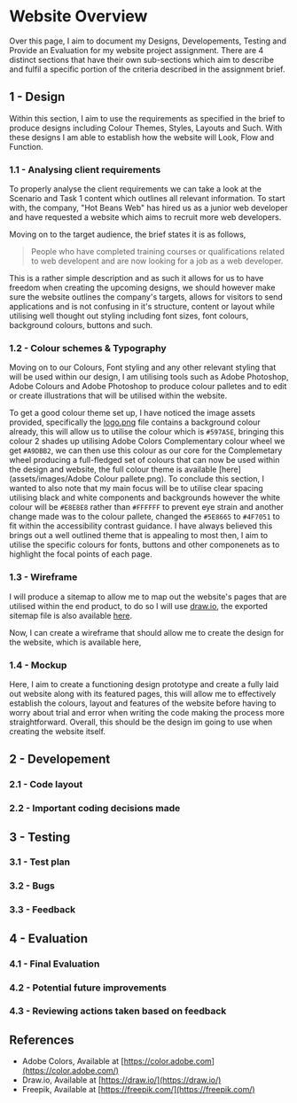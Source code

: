 # Website Overview
Over this page, I aim to document my Designs, Developements, Testing and Provide an Evaluation for my website project assignment. There are 4 distinct sections that have their own sub-sections which aim to describe and fulfil a specific portion of the criteria described in the assignment brief.

## 1 - Design
Within this section, I aim to use the requirements as specified in the brief to produce designs including Colour Themes, Styles, Layouts and Such. With these designs I am able to establish how the website will Look, Flow and Function. 

### 1.1 - Analysing client requirements
To properly analyse the client requirements we can take a look at the Scenario and Task 1 content which outlines all relevant information. To start with, the company, "Hot Beans Web" has hired us as a junior web developer and have requested a website which aims to recruit more web developers.

Moving on to the target audience, the brief states it is as follows,
> People who have completed training courses or qualifications related to web developent and are now looking for a job as a web developer.

This is a rather simple description and as such it allows for us to have freedom when creating the upcoming designs, we should however make sure the website outlines the company's targets, allows for visitors to send applications and is not confusing in it's structure, content or layout while utilising well thought out styling including font sizes, font colours, background colours, buttons and such.

### 1.2 - Colour schemes & Typography
Moving on to our Colours, Font styling and any other relevant styling that will be used within our design, I am utilising tools such as Adobe Photoshop, Adobe Colours and Adobe Photoshop to produce colour palletes and to edit or create illustrations that will be utilised within the website.

To get a good colour theme set up, I have noticed the image assets provided, specifically the [logo.png](assets/images/logo.png) file contains a background colour already, this will allow us to utilise the colour which is `#597A5E`, bringing this colour 2 shades up utilising Adobe Colors Complementary colour wheel we get `#A9DBB2`, we can then use this colour as our core for the Complemetary wheel producing a full-fledged set of colours that can now be used within the design and website, the full colour theme is available [here](assets/images/Adobe Colour pallete.png). To conclude this section, I wanted to also note that my main focus will be to utilise clear spacing utilising black and white components and backgrounds however the white colour will be `#E8E8E8` rather than `#FFFFFF` to prevent eye strain and another change made was to the colour pallete, changed the `#5E8665` to `#4F7051` to fit within the accessibility contrast guidance. I have always believed this brings out a well outlined theme that is appealing to most then, I aim to utilise the specific colours for fonts, buttons and other componenets as to highlight the focal points of each page.

### 1.3 - Wireframe
I will produce a sitemap to allow me to map out the website's pages that are utilised within the end product, to do so I will use [draw.io](https://draw.io), the exported sitemap file is also available [here](assets/design/sitemap.png).

Now, I can create a wireframe that should allow me to create the design for the website, which is available here, 

### 1.4 - Mockup
Here, I aim to create a functioning design prototype and create a fully laid out website along with its featured pages, this will allow me to effectively establish the colours, layout and features of the website before having to worry about trial and error when writing the code making the process more straightforward. Overall, this should be the design im going to use when creating the website itself.

## 2 - Developement
### 2.1 - Code layout

### 2.2 - Important coding decisions made

## 3 - Testing
### 3.1 - Test plan

### 3.2 - Bugs

### 3.3 - Feedback

## 4 - Evaluation
### 4.1 - Final Evaluation

### 4.2 - Potential future improvements

### 4.3 - Reviewing actions taken based on feedback

## References
- Adobe Colors, Available at [https://color.adobe.com](https://color.adobe.com/)
- Draw.io, Available at [https://draw.io/](https://draw.io/)
- Freepik, Available at [https://freepik.com/](https://freepik.com/)